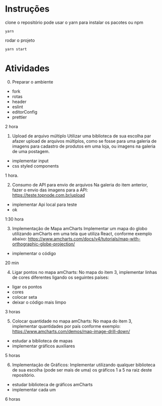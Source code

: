 # Instruções
clone o repositório
pode usar o yarn para instalar os pacotes ou npm
```
yarn
```
rodar o projeto
```
yarn start
```

# Atividades
0. Preparar o ambiente
- fork
- rotas
- header
- eslint
- editorConfig
- prettier

2 hora

1. Upload de arquivo múltiplo
Utilizar uma biblioteca de sua escolha par afazer upload de arquivos múltiplos, como se fosse para uma galeria de imagens para cadastro de produtos em uma loja, ou imagens na galeria de uma postagem.

- implementar input
- css styled components

1 hora.


2. Consumo de API para envio de arquivos
Na galeria do item anterior, fazer o envio das imagens para a API:
https://teste.topnode.com.br/upload

- implementar Api local para teste
- ok

1:30 hora


3. Implementação de Mapa amCharts
Implementar um mapa do globo utilizando amCharts em uma tela que utiliza React, conforme exemplo abaixo:
https://www.amcharts.com/docs/v4/tutorials/map-with-orthographic-globe-projection/

- implementar o código

20 min

4. Ligar pontos no mapa amCharts:
No mapa do item 3, implementar linhas de cores diferentes ligando os seguintes países:

- ligar os pontos
- cores
- colocar seta
- deixar o código mais limpo

3 horas

5. Colocar quantidade no mapa amCharts:
No mapa do item 3, implementar quantidades por país conforme exemplo:
https://www.amcharts.com/demos/map-image-drill-down/

- estudar a biblioteca de mapas
- implementar gráficos auxiliares

5 horas

6. Implementação de Gráficos:
Implementar utilizando qualquer biblioteca de sua escolha (pode ser mais de uma) os gráficos 1 a 5 na raiz deste repositório.

- estudar biblioteca de gráficos amCharts
- implementar cada um

6 horas
